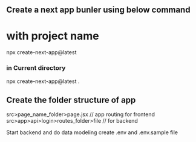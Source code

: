 ## Create a next app bunler using below command

# with  project name
npx create-next-app@latest <project-name>

### in Current directory
npx create-next-app@latest .

## Create the folder structure of app
src>page_name_folder>page.jsx   // app routing for frontend
src>app>api>login>routes_folder>file // for backend

Start backend and do data modeling
create .env and .env.sample file
